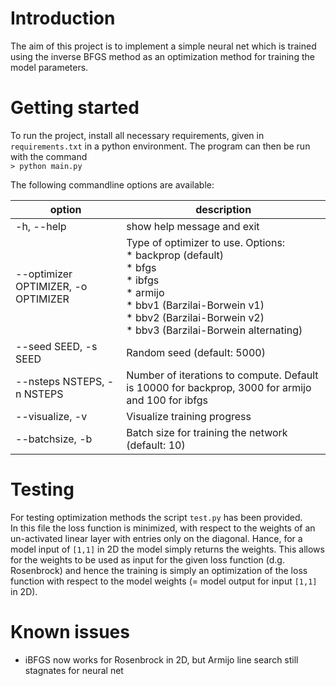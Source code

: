 # Introduction

The aim of this project is to implement a simple neural net which is trained using the inverse BFGS method as an optimization method for training the model parameters.

# Getting started

To run the project, install all necessary requirements, given in `requirements.txt` in a python environment. The program can then be run with the command  
`> python main.py`

The following commandline options are available:

| option                               | description                                                                      |
| ------------------------------------ | -------------------------------------------------------------------------------- |
| -h, --help                           | show help message and exit                                                       |
|  --optimizer OPTIMIZER, -o OPTIMIZER | Type of optimizer to use. Options: <br>* backprop (default) <br>* bfgs <br>* ibfgs <br>* armijo <br>* bbv1 (Barzilai-Borwein v1) <br>* bbv2 (Barzilai-Borwein v2) <br>* bbv3 (Barzilai-Borwein alternating)           |
|  --seed SEED, -s SEED                | Random seed (default: 5000)                                                      |
|  --nsteps NSTEPS, -n NSTEPS          | Number of iterations to compute. Default is 10000 for backprop, 3000 for armijo and 100 for ibfgs |
|  --visualize, -v                     | Visualize training progress                                                      |
|  --batchsize, -b                     | Batch size for training the network (default: 10)

# Testing

For testing optimization methods the script `test.py` has been provided.  
In this file the loss function is minimized, with respect to the weights of an un-activated linear layer with entries only on the diagonal. Hance, for a model input of `[1,1]` in 2D the model simply returns the weights. This allows for the weights to be used as input for the given loss function (d.g. Rosenbrock) and hence the training is simply an optimization of the loss function with respect to the model weights (= model output for input `[1,1]` in 2D).

# Known issues

* iBFGS now works for Rosenbrock in 2D, but Armijo line search still stagnates for neural net

